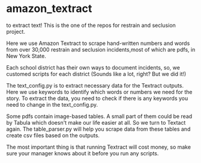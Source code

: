 # amazon_textract
to extract text!
This is the one of the repos for restrain and seclusion project. 

Here we use Amazon Textract to scrape hand-written numbers and words from over 30,000 restrain and seclusion incidents,most of which are pdfs, in New York State. 

Each school district has their own ways to document incidents, so, we customed scripts for each district (Sounds like a lot, right? But we did it!) 

The text_config.py is to extract necessary data for the Textract outputs. Here we use keywords to identify which words or numbers we need for the story.
To extract the data, you need to check if there is any keywords you need to change in the text_config.py.

Some pdfs contain image-based tables. A small part of them could be read by Tabula which doesn't make our life easier at all. So we turn to Textact again. The table_parser.py will help you scrape data from these tables and create csv files based on the outputs.

The most important thing is that running Textract will cost money, so make sure your manager knows about it before you run any scripts.
